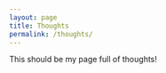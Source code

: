 ```yaml
---
layout: page
title: Thoughts
permalink: /thoughts/
---
```


This should be my page full of thoughts!